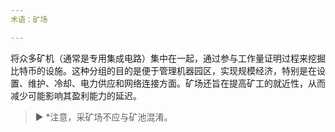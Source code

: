 ```yaml
---
术语：矿场

---
```

将众多矿机（通常是专用集成电路）集中在一起，通过参与工作量证明过程来挖掘比特币的设施。这种分组的目的是便于管理机器园区，实现规模经济，特别是在设置、维护、冷却、电力供应和网络连接方面。矿场还旨在提高矿工的就近性，从而减少可能影响其盈利能力的延迟。

> ► *注意，采矿场不应与矿池混淆。